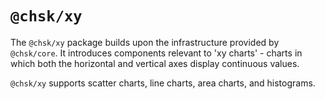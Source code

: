 # `@chsk/xy`

The `@chsk/xy` package builds upon the infrastructure provided by `@chsk/core`.
It introduces components relevant to 'xy charts' - charts in which
both the horizontal and vertical axes display continuous values.

`@chsk/xy` supports scatter charts, line charts, area charts, and histograms.
